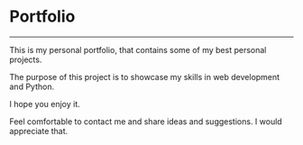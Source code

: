 <h1>Portfolio</h1>
<hr>
<p>This is my personal portfolio, that contains some of my best personal projects.</p>
<p>The purpose of this project is to showcase my skills in web development and Python.</p>
<p>I hope you enjoy it.</p>
<p>Feel comfortable to contact me and share ideas and suggestions. I would appreciate that.</p>
